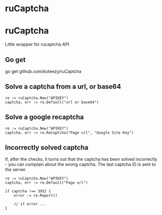 # ruCaptcha

# ruCaptcha
Little wrapper for rucaptcha API

## Go get
go get github.com/koteezy/ruCaptcha


## Solve a captcha from a url, or base64
```
re := ruCaptcha.New("APIKEY")
captcha, err := re.Default("url or base64")
```

## Solve a google recaptcha
```
re := ruCaptcha.New("APIKEY")
captcha, err := re.ReCaptcha("Page url", "Google Site Key")
```

## Incorrectly solved captcha
If, after the checks, it turns out that the captcha has been solved incorrectly - you can complain about the wrong captcha. The last captcha ID is sent to the server.
```
re := ruCaptcha.New("APIKEY")
captcha, err := re.Default("Page url")

if captcha !== 3952 {
    error := re.Report()

    // if error ...
}
```
